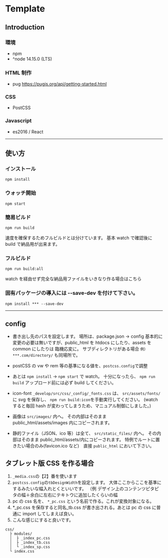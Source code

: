 # Template

## Introduction

### 環境

- npm
- ^node 14.15.0 (LTS)

### HTML 制作

- pug
  https://pugjs.org/api/getting-started.html

### CSS

- PostCSS

### Javascript

- es2016 / React

---

## 使い方

### インストール

```
npm install
```

### ウォッチ開始

```
npm start
```

### 簡易ビルド

```
npm run build
```

速度を確保するためフルビルドとは分けています。
基本 watch で確認後に build で納品用が出来ます。

### フルビルド

```
npm run build:all
```

watch を経由せず完全な納品用ファイルをいきなり作る場合はこちら

### 固有パッケージの導入には --save-dev を付けて下さい。

```
npm install *** --save-dev
```

---

## config

- 書き出し先のパスを設定します。
  場所は、package.json -> config
  基本的に変更の必要は無いですが、public_html を htdocs にしたり、assets を common にしたりは
  臨機応変に。
  サブディレクトリがある場合 `例）***.com/directory/` も同場所で。

- postCSS の vw や rem 等の基準になる値を、`postcss.config`で調整

- あとは
  `npm install` -> `npm start` で watch。
  十分になったら、
  `npm run build`
  アップロード前には必ず build してください。

- icon-font `_develop/src/css/_config/_fonts.css` は、
  `src/assets/fonts/`に svg を保存し、
  `npm run build:icon`を手動実行してください。
  (watch すると毎回 hash が変わってしまうため、マニュアル制御にしました。)

- 画像は
  `src/images/` 内へ。
  その内部はそのまま public_html/assets/images 内にコピーされます。

- 静的ファイル（JSON、ico 等）は全て、
  `src/static_files/` 内へ。
  その内部はそのまま public_html/assets/内にコピーされます。
  特例でルートに置きたい場合のみ(favicon.ico など)　直接 `public_html` において下さい。

## タブレット版 CSS を作る場合

1. `_media.css`の【2】番を使います
2. `postcss.config`の`tbDesignWidth`を設定します。
   大体ここからここを基準にするみたいな幅入れとくといいです。
   （例 デザイン上のコンテンツピタピタの幅＋余白に左右にテキトウに追加したくらいの幅
3. pc の css 名を、 `*_pc.css` という名前で作る。これが変換対象になる。
4. \*\_pc.css を保存すると同名\_tb.css が書き出される。あとは pc の css に普通に import してしまえば良い。
5. こんな感じにすると良いです。

```
css/
  ├ modules/
  │  ├ _index_pc.css
  │  ├ _index_tb.css
  │  └ _index_sp.css
  └ index.css
```
